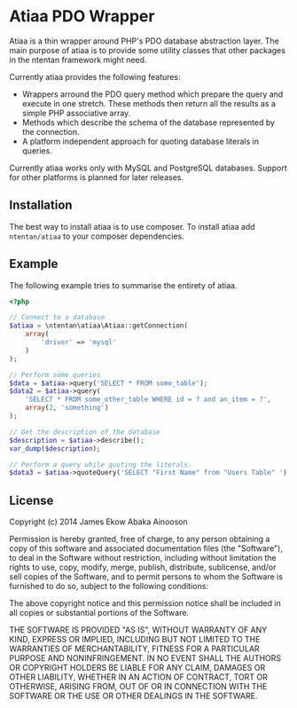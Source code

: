 Atiaa PDO Wrapper
=================
Atiaa is a thin wrapper around PHP's PDO database abstraction layer. The main 
purpose of atiaa is to provide some utility classes that other packages in the 
ntentan framework might need. 

Currently atiaa provides the following features:
 - Wrappers arround the PDO query method which prepare the query and execute in 
   one stretch. These methods then return all the results as a simple 
   PHP associative array.
 - Methods which describe the schema of the database represented by the connection. 
 - A platform independent approach for quoting database literals in queries.

Currently atiaa works only with MySQL and PostgreSQL databases. 
Support for other platforms is planned for later releases.

Installation
------------
The best way to install atiaa is to use composer. To install atiaa add 
`ntentan/atiaa` to your composer dependencies.

Example
-------
The following example tries to summarise the entirety of atiaa.

````php
<?php

// Connect to a database
$atiaa = \ntentan\atiaa\Atiaa::getConnection(
    array(
        'driver' => 'mysql'
    )
);

// Perform some queries
$data = $atiaa->query('SELECT * FROM some_table');
$data2 = $atiaa->query(
    'SELECT * FROM some_other_table WHERE id = ? and an_item = ?', 
    array(2, 'something')
);

// Get the description of the database
$description = $atiaa->describe();
var_dump($description);

// Perform a query while quoting the literals.
$data3 = $atiaa->quoteQuery('SELECT "First Name" from "Users Table" ');
````

License
-------
Copyright (c) 2014 James Ekow Abaka Ainooson

Permission is hereby granted, free of charge, to any person obtaining
a copy of this software and associated documentation files (the
"Software"), to deal in the Software without restriction, including
without limitation the rights to use, copy, modify, merge, publish,
distribute, sublicense, and/or sell copies of the Software, and to
permit persons to whom the Software is furnished to do so, subject to
the following conditions:

The above copyright notice and this permission notice shall be
included in all copies or substantial portions of the Software.

THE SOFTWARE IS PROVIDED "AS IS", WITHOUT WARRANTY OF ANY KIND,
EXPRESS OR IMPLIED, INCLUDING BUT NOT LIMITED TO THE WARRANTIES OF
MERCHANTABILITY, FITNESS FOR A PARTICULAR PURPOSE AND
NONINFRINGEMENT. IN NO EVENT SHALL THE AUTHORS OR COPYRIGHT HOLDERS BE
LIABLE FOR ANY CLAIM, DAMAGES OR OTHER LIABILITY, WHETHER IN AN ACTION
OF CONTRACT, TORT OR OTHERWISE, ARISING FROM, OUT OF OR IN CONNECTION
WITH THE SOFTWARE OR THE USE OR OTHER DEALINGS IN THE SOFTWARE.
